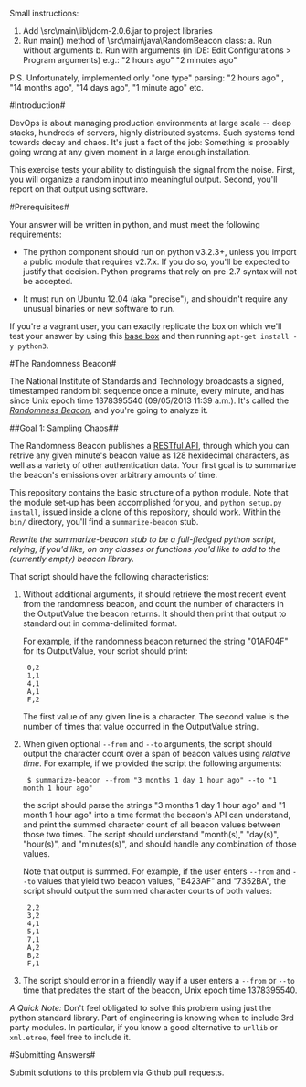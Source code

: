 Small instructions:
1. Add \src\main\lib\jdom-2.0.6.jar to project libraries
2. Run main() method of \src\main\java\RandomBeacon class:
    a. Run without arguments
    b. Run with arguments (in IDE: Edit Configurations > Program arguments) e.g.:  "2 hours ago" "2 minutes ago"

P.S. Unfortunately, implemented only "one type" parsing: "2 hours ago" , "14 months ago", "14 days ago", "1 minute ago" etc.


#Introduction#

DevOps is about managing production environments at large scale -- deep
stacks, hundreds of servers, highly distributed systems. Such systems
tend towards decay and chaos. It's just a fact of the job: Something is
probably going wrong at any given moment in a large enough installation.

This exercise tests your ability to distinguish the signal from the
noise. First, you will organize a random input into meaningful output.
Second, you'll report on that output using software.

#Prerequisites#

Your answer will be written in python, and must meet the
following requirements:

 * The python component should run on python v3.2.3+, unless you import
   a public module that requires v2.7.x. If you do so, you'll be expected
   to justify that decision. Python programs that rely on pre-2.7 syntax
   will not be accepted.

 * It must run on Ubuntu 12.04 (aka "precise"), and shouldn't require
   any unusual binaries or new software to run.

If you're a vagrant user, you can exactly replicate the box on which
we'll test your answer by using this [base
box](https://cloud-images.ubuntu.com/vagrant/precise/current/precise-server-cloudimg-amd64-vagrant-disk1.box)
and then running `apt-get install -y python3`.

#The Randomness Beacon#

The National Institute of Standards and Technology broadcasts a signed,
timestamped random bit sequence once a minute, every minute, and has
since Unix epoch time 1378395540 (09/05/2013 11:39 a.m.). It's called
the [_Randomness Beacon_](http://www.nist.gov/itl/csd/ct/nist_beacon.cfm), and you're
going to analyze it.

##Goal 1: Sampling Chaos##

The Randomness Beacon publishes a [RESTful
API](https://beacon.nist.gov/home), through which you can retrive any
given minute's beacon value as 128 hexidecimal characters, as well as a
variety of other authentication data. Your first goal is to summarize
the beacon's emissions over arbitrary amounts of time.

This repository contains the basic structure of a python module. Note
that the module set-up has been accomplished for you, and `python
setup.py install`, issued inside a clone of this repository, should
work. Within the `bin/` directory, you'll find a `summarize-beacon`
stub.

*Rewrite the summarize-beacon stub to be a full-fledged python script,
relying, if you'd like, on any classes or functions you'd like to add to
the (currently empty) beacon library.*

That script should have the following characteristics:

1. Without additional arguments, it should retrieve the most recent
   event from the randomness beacon, and count the number of characters
   in the OutputValue the beacon returns. It should then print that output
   to standard out in comma-delimited format.

   For example, if the randomness beacon returned the string "01AF04F" for
   its OutputValue, your script should print:

        0,2
        1,1
        4,1
        A,1
        F,2

   The first value of any given line is a character. The second value is
   the number of times that value occurred in the OutputValue string.

2. When given optional `--from` and `--to` arguments, the script should
   output the character count over a span of beacon values using
   *relative time*. For example, if we provided the script the following
   arguments:

        $ summarize-beacon --from "3 months 1 day 1 hour ago" --to "1 month 1 hour ago"

   the script should parse the strings "3 months 1 day 1 hour ago" and "1
   month 1 hour ago" into a time format the becaon's API can understand,
   and print the summed character count of all beacon values between those
   two times. The script should understand "month(s)," "day(s)", "hour(s)",
   and "minutes(s)", and should handle any combination of those values.

   Note that output is summed. For example, if the user enters `--from` and
   `--to` values that yield two beacon values, "B423AF" and "7352BA", the
   script should output the summed character counts of both values:

        2,2
        3,2
        4,1
        5,1
        7,1
        A,2
        B,2
        F,1

3. The script should error in a friendly way if a user enters a `--from`
   or `--to` time that predates the start of the beacon, Unix epoch time
   1378395540.

*A Quick Note:* Don't feel obligated to solve this problem using just
the python standard library. Part of engineering is knowing when to
include 3rd party modules. In particular, if you know a good alternative
to `urllib` or `xml.etree`, feel free to include it.

#Submitting Answers#

Submit solutions to this problem via Github pull requests.
